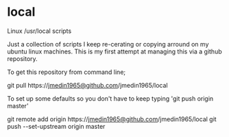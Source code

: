 # local
Linux /usr/local scripts

Just a collection of scripts I keep re-cerating or copying arround on my ubuntu linux machines.
This is my first attempt at managing this via a github repository.

To get this repository from command line;

git pull https://jmedin1965@github.com/jmedin1965/local

To set up some defaults so you don't have to keep typing 'git push origin master'

git remote add origin https://jmedin1965@github.com/jmedin1965/local
git push --set-upstream origin master
